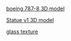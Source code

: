 [boeing 787-8 3D model](https://free3d.com/3d-model/boeing-787-8-thomson-54662.html)

[Statue v1 3D model](https://free3d.com/3d-model/statue-v1--541832.html)

[glass texture](https://www.vecteezy.com/png/9314271-transparent-glass-plate-clip-art)